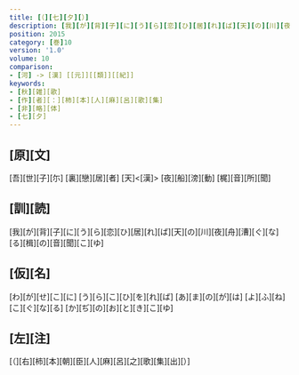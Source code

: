 ```yaml
---
title: [（][七][夕][）]
description: [我][が][背][子][に][う][ら][恋][ひ][居][れ][ば][天][の][川][夜][舟][漕][ぐ][な][る][楫][の][音][聞][こ][ゆ]
position: 2015
category: [巻]10
version: '1.0'
volume: 10
comparison:
- [河] -> [漢] [[元]][[類]][[紀]]
keywords:
- [秋][雑][歌]
- [作][者][：][柿][本][人][麻][呂][歌][集]
- [非][略][体]
- [七][夕]
---
```


## [原][文]

[吾][世][子][尓] [裏][戀][居][者] [天]<[漢]> [夜][船][滂][動] [梶][音][所][聞]

## [訓][読]

[我][が][背][子][に][う][ら][恋][ひ][居][れ][ば][天][の][川][夜][舟][漕][ぐ][な][る][楫][の][音][聞][こ][ゆ]

## [仮][名]

[わ][が][せ][こ][に] [う][ら][こ][ひ][を][れ][ば] [あ][ま][の][が][は] [よ][ふ][ね][こ][ぐ][な][る] [か][ぢ][の][お][と][き][こ][ゆ]

## [左][注]

[（][右][柿][本][朝][臣][人][麻][呂][之][歌][集][出][）]
